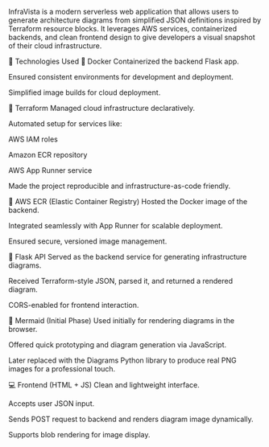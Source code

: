 InfraVista is a modern serverless web application that allows users to generate architecture diagrams from simplified JSON definitions inspired by Terraform resource blocks. It leverages AWS services, containerized backends, and clean frontend design to give developers a visual snapshot of their cloud infrastructure.

🧰 Technologies Used
🚢 Docker
Containerized the backend Flask app.

Ensured consistent environments for development and deployment.

Simplified image builds for cloud deployment.

🧱 Terraform
Managed cloud infrastructure declaratively.

Automated setup for services like:

AWS IAM roles

Amazon ECR repository

AWS App Runner service

Made the project reproducible and infrastructure-as-code friendly.

🐳 AWS ECR (Elastic Container Registry)
Hosted the Docker image of the backend.

Integrated seamlessly with App Runner for scalable deployment.

Ensured secure, versioned image management.

🐍 Flask API
Served as the backend service for generating infrastructure diagrams.

Received Terraform-style JSON, parsed it, and returned a rendered diagram.

CORS-enabled for frontend interaction.

🎨 Mermaid (Initial Phase)
Used initially for rendering diagrams in the browser.

Offered quick prototyping and diagram generation via JavaScript.

Later replaced with the Diagrams Python library to produce real PNG images for a professional touch.

💻 Frontend (HTML + JS)
Clean and lightweight interface.

Accepts user JSON input.

Sends POST request to backend and renders diagram image dynamically.

Supports blob rendering for image display.


